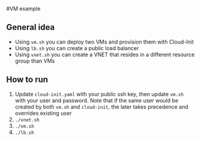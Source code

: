 #VM example

## General idea
* Using `vm.sh` you can deploy two VMs and provision them with Cloud-Init
* Using `lb.sh` you can create a public load balancer 
* Using `vnet.sh` you can create a VNET that resides in a different resource group than VMs


## How to run
1. Update `cloud-init.yaml` with your public ssh key, then update `vm.sh` with your user and password. 
    Note that if the same user would be created by both `vm.sh` and `cloud-init`, the later takes precedence
    and overrides existing user
2. `./vnet.sh`
3. `./vm.sh`
4. `./lb.sh`